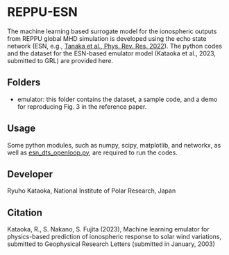 # REPPU-ESN
The machine learning based surrogate model for the ionospheric outputs from REPPU global MHD simulation is developed using the echo state network (ESN, e.g., [Tanaka et al., Phys. Rev. Res. 2022](https://journals.aps.org/prresearch/abstract/10.1103/PhysRevResearch.4.L032014)). The python codes and the dataset for the ESN-based emulator model (Kataoka et al., 2023, submitted to GRL) are provided here.  

  ## Folders
  * emulator: this folder contains the dataset, a sample code, and a demo for reproducing Fig. 3 in the reference paper.

  ## Usage
  Some python modules, such as numpy, scipy, matplotlib, and networkx, as well as [esn_dts_openloop.py](https://github.com/GTANAKA-LAB/DTS-ES), are required to run the codes. 
  
  ## Developer
  Ryuho Kataoka, National Institute of Polar Research, Japan
  
  ## Citation
  Kataoka, R., S. Nakano, S. Fujita (2023), Machine learning emulator for physics-based prediction of ionospheric response to solar wind variations, submitted to Geophysical Research Letters (submitted in January, 2003)
